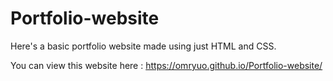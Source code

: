 # Portfolio-website

Here's a basic portfolio website made using just HTML and CSS.

You can view this website here : https://omryuo.github.io/Portfolio-website/
